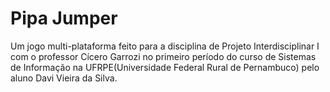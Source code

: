 # Pipa Jumper
Um jogo multi-plataforma feito para a disciplina de Projeto Interdisciplinar I com o professor Cícero Garrozi no primeiro período do curso de Sistemas de Informação na UFRPE(Universidade Federal Rural de Pernambuco) pelo aluno Davi Vieira da Silva.
